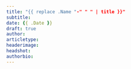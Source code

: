 ```yaml
---
title: "{{ replace .Name "-" " " | title }}"
subtitle:
date: {{ .Date }}
draft: true
author:
articletype:
headerimage:
headshot:
authorbio:
---
```


